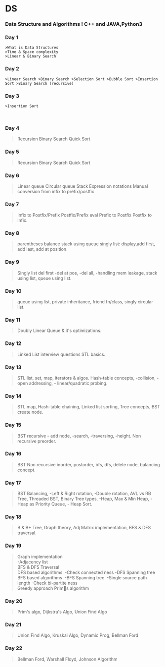 # DS
### Data Structure and Algorithms ! C++ and JAVA,Python3 


### Day 1
    >What is Data Structures
    >Time & Space complexity
    >Linear & Binary Search


### Day 2
	>Linear Search >Binary Search >Selection Sort >Bubble Sort >Insertion Sort >Binary Search (recursive) 


### Day 3
	>Insertion Sort 

 
### Day 4

>Recursion
>Binary Search
>Quick Sort


### Day 5

> Recursion
> Binary Search
> Quick Sort


### Day 6

>Linear queue
>Circular queue 
>Stack
>Expression notations
>Manual conversion from infix to prefix/postfix


### Day 7

>Infix to Postfix/Prefix 
>Postfix/Prefix eval
>Prefix to Postfix
>Postfix to infix.


### Day 8

>parentheses balance
>stack using queue
>singly list: display,add first, add last, add at position.


### Day 9

>Singly list del first
     -del at pos,
     -del all, 
     -handling mem leakage, 
>stack using list, queue using list.


### Day 10

> queue using list,
>private inheritance,
>friend fn/class, 
>singly circular list.


### Day 11

> Doubly Linear Queue & it's optimizations.

### Day 12

>Linked List interview questions
>STL basics.

### Day 13

>STL list, set, 
>map, 
>iterators & algos. 
>Hash-table concepts, 
	-collision, 
	-open addressing,
	- linear/quadratic probing.


### Day 14

>STL map, 
>Hash-table chaining, 
>Linked list sorting, 
>Tree concepts, 
>BST create node.

### Day 15

> BST recursive
	- add node,
 	-search, 
	-traversing, 
	-height. 
>Non recursive preorder.


### Day 16

>BST Non recursive inorder, 
>postorder, 
>bfs, 
>dfs, 
>delete node, 
>balancing concept.


### Day 17

>BST Balancing, 
	-Left & Right rotation, 
	-Double rotation, 
>AVL vs RB Tree, 
>Threaded BST, 
>Binary Tree types, 
	-Heap, Max & Min Heap, 
	-Heap as Priority Queue,
	- Heap Sort.


### Day 18

>B & B+ Tree, 
>Graph theory, 
>Adj Matrix implementation, 
>BFS & DFS traversal.


### Day 19

> Graph implementation  
	-Adjacency list  
>BFS & DFS Traversal  
>DFS based algorithms 	-Check connected ness 
	-DFS Spanning tree 
>BFS based algorithms 	-BFS Spanning tree 	-Single source path length 
	-Check bi-partite ness  
>Greedy approach
>Prim􏰀s algorithm 


### Day 20

>Prim's algo,
>Dijkstra's Algo, 
>Union Find Algo


### Day 21

> Union Find Algo,
> Kruskal Algo, 
>Dynamic Prog, 
>Bellman Ford


### Day 22

>Bellman Ford, 
>Warshall Floyd, 
>Johnson Algorithm




